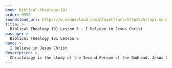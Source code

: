 ```yaml
---
book: biblical-theology-101
order: 9996
soundcloud_url: https://w.soundcloud.com/player/?url=https%3A//api.soundcloud.com/tracks/
title: >-
  Biblical Theology 101 Lesson 6 - I Believe in Jesus Christ
passage: >-
  Biblical Theology 101 Lesson 6
name: >-
  I Believe in Jesus Christ
description: >-
  Christology is the study of the Second Person of the Godhead. Jesus Christ is God in the flesh.
---
```


